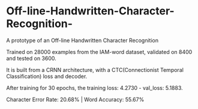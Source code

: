 # Off-line-Handwritten-Character-Recognition-
A prototype of an Off-line Handwritten Character Recognition 

Trained on 28000 examples from the IAM-word dataset, validated on 8400 and tested on 3600.

It is built from a CRNN architecture, with a CTC(Connectionist Temporal Classification) loss and decoder.

After training for 30 epochs, the training loss: 4.2730 - val_loss: 5.1883.

Character Error Rate: 20.68% |  Word Accuracy: 55.67%
